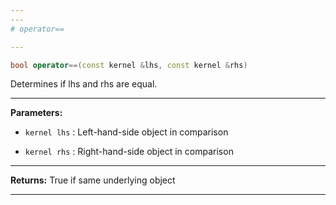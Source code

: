 ```yaml
---
---
# operator==

---
```


```cpp
bool operator==(const kernel &lhs, const kernel &rhs)
```


Determines if lhs and rhs are equal. 


---
**Parameters:**

 - `kernel lhs`
: Left-hand-side object in comparison 

 - `kernel rhs`
: Right-hand-side object in comparison 


---
**Returns:** True if same underlying object 

---

